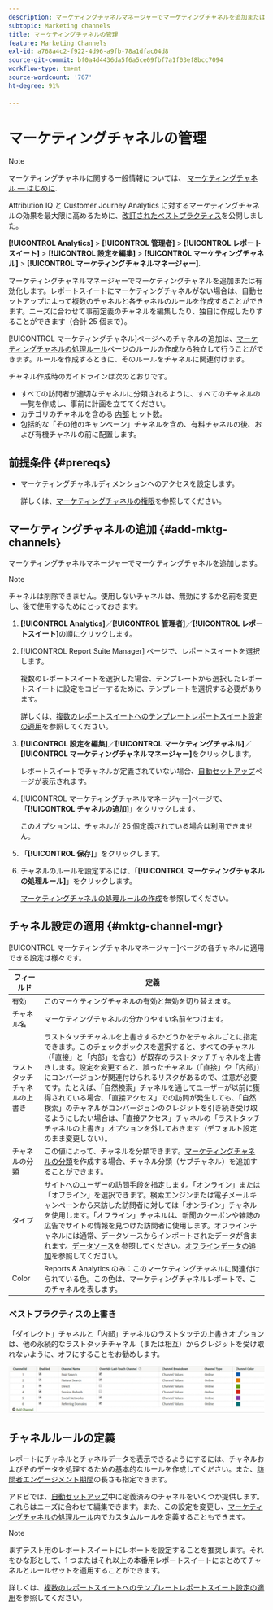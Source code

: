 ```yaml
---
description: マーケティングチャネルマネージャーでマーケティングチャネルを追加または有効化します。レポートスイートにマーケティングチャネルがない場合は、自動セットアップによって複数のチャネルと各チャネルのルールを作成することができます。ニーズに合わせて事前定義のチャネルを編集したり、独自に作成したりすることができます（合計 25 個まで）。
subtopic: Marketing channels
title: マーケティングチャネルの管理
feature: Marketing Channels
exl-id: a768a4c2-f922-4d96-a9fb-78a1dfac04d8
source-git-commit: bf0a4d4436da5f6a5ce09fbf7a1f03ef8bcc7094
workflow-type: tm+mt
source-wordcount: '767'
ht-degree: 91%

---
```


# マーケティングチャネルの管理

>[!NOTE]
>
> マーケティングチャネルに関する一般情報については、 [マーケティングチャネル — はじめに](/help/components/c-marketing-channels/c-getting-started-mchannel.md).
>
> Attribution IQ と Customer Journey Analytics に対するマーケティングチャネルの効果を最大限に高めるために、[改訂されたベストプラクティス](/help/components/c-marketing-channels/mchannel-best-practices.md)を公開しました。

**[!UICONTROL Analytics]** > **[!UICONTROL 管理者]** > **[!UICONTROL レポートスイート]** > **[!UICONTROL 設定を編集]** > **[!UICONTROL マーケティングチャネル]** > **[!UICONTROL マーケティングチャネルマネージャー]**.

マーケティングチャネルマネージャーでマーケティングチャネルを追加または有効化します。レポートスイートにマーケティングチャネルがない場合は、自動セットアップによって複数のチャネルと各チャネルのルールを作成することができます。ニーズに合わせて事前定義のチャネルを編集したり、独自に作成したりすることができます（合計 25 個まで）。

[!UICONTROL マーケティングチャネル]ページへのチャネルの追加は、[マーケティングチャネルの処理ルール](/help/admin/admin/c-manage-report-suites/c-edit-report-suites/marketing-channels/c-rules.md)ページのルールの作成から独立して行うことができます。ルールを作成するときに、そのルールをチャネルに関連付けます。

チャネル作成時のガイドラインは次のとおりです。

* すべての訪問者が適切なチャネルに分類されるように、すべてのチャネルの一覧を作成し、事前に計画を立ててください。
* カテゴリのチャネルを含める [内部](/help/admin/admin/c-manage-report-suites/c-edit-report-suites/marketing-channels/c-rules.md) ヒット数。
* 包括的な「その他のキャンペーン」チャネルを含め、有料チャネルの後、および有機チャネルの前に配置します。


## 前提条件 {#prereqs}

* マーケティングチャネルディメンションへのアクセスを設定します。

   詳しくは、[マーケティングチャネルの権限](/help/components/c-marketing-channels/c-channel-report-access.md)を参照してください。

## マーケティングチャネルの追加 {#add-mktg-channels}

マーケティングチャネルマネージャーでマーケティングチャネルを追加します。

>[!NOTE]
>
>チャネルは削除できません。使用しないチャネルは、無効にするか名前を変更し、後で使用するためにとっておきます。

1. **[!UICONTROL Analytics]**／**[!UICONTROL 管理者]**／**[!UICONTROL レポートスイート]**&#x200B;の順にクリックします。
1. [!UICONTROL Report Suite Manager] ページで、レポートスイートを選択します。

   複数のレポートスイートを選択した場合、テンプレートから選択したレポートスイートに設定をコピーするために、テンプレートを選択する必要があります。

   詳しくは、[複数のレポートスイートへのテンプレートレポートスイート設定の適用](/help/components/c-marketing-channels/c-getting-started-mchannel.md)を参照してください。

1. **[!UICONTROL 設定を編集]**／**[!UICONTROL マーケティングチャネル]**／**[!UICONTROL マーケティングチャネルマネージャー]**&#x200B;をクリックします。

   レポートスイートでチャネルが定義されていない場合、[自動セットアップ](/help/components/c-marketing-channels/c-getting-started-mchannel.md)ページが表示されます。

1. [!UICONTROL マーケティングチャネルマネージャー]ページで、「**[!UICONTROL チャネルの追加]**」をクリックします。

   このオプションは、チャネルが 25 個定義されている場合は利用できません。

1. 「**[!UICONTROL 保存]**」をクリックします。
1. チャネルのルールを設定するには、「**[!UICONTROL マーケティングチャネルの処理ルール]**」をクリックします。

   [マーケティングチャネルの処理ルールの作成](/help/admin/admin/c-manage-report-suites/c-edit-report-suites/marketing-channels/c-rules.md)を参照してください。

## チャネル設定の適用 {#mktg-channel-mgr}

[!UICONTROL マーケティングチャネルマネージャー]ページの各チャネルに適用できる設定は様々です。

| フィールド | 定義 |
|--- |--- |
| 有効 |  このマーケティングチャネルの有効と無効を切り替えます。 |
| チャネル名 | マーケティングチャネルの分かりやすい名前をつけます。 |
| ラストタッチチャネルの上書き | ラストタッチチャネルを上書きするかどうかをチャネルごとに指定できます。このチェックボックスを選択すると、すべてのチャネル（「直接」と「内部」を含む）が既存のラストタッチチャネルを上書きします。設定を変更すると、誤ったチャネル（「直接」や「内部」）にコンバージョンが関連付けられるリスクがあるので、注意が必要です。たとえば、「自然検索」チャネルを通してユーザーが以前に獲得されている場合、「直接アクセス」での訪問が発生しても、「自然検索」のチャネルがコンバージョンのクレジットを引き続き受け取るようにしたい場合は、「直接アクセス」チャネルの「ラストタッチチャネルの上書き」オプションを外しておきます（デフォルト設定のまま変更しない）。 |
| チャネルの分類 |  この値によって、チャネルを分類できます。[マーケティングチャネルの分類](/help/admin/admin/c-manage-report-suites/c-edit-report-suites/marketing-channels/classifications-mchannel.md)を作成する場合、チャネル分類（サブチャネル）を追加することができます。 |
| タイプ | サイトへのユーザーの訪問手段を指定します。「オンライン」または「オフライン」を選択できます。検索エンジンまたは電子メールキャンペーンから来訪した訪問者に対しては「オンライン」チャネルを使用します。「オフライン」チャネルは、新聞のクーポンや雑誌の広告でサイトの情報を見つけた訪問者に使用します。オフラインチャネルには通常、データソースからインポートされたデータが含まれます。[データソース](https://experienceleague.adobe.com/docs/analytics/import/data-sources/datasrc-home.html?lang=ja)を参照してください。[オフラインデータの追加](/help/components/c-marketing-channels/c-getting-started-mchannel.md)を参照してください。 |
| Color | Reports &amp; Analytics のみ：このマーケティングチャネルに関連付けられている色。この色は、マーケティングチャネルレポートで、このチャネルを表します。 |

### ベストプラクティスの上書き

「ダイレクト」チャネルと「内部」チャネルのラストタッチの上書きオプションは、他の永続的なラストタッチチャネル（または相互）からクレジットを受け取れないように、オフにすることをお勧めします。

![](assets/int-channel2.png)

## チャネルルールの定義

レポートにチャネルとチャネルデータを表示できるようにするには、チャネルおよびそのデータを処理するための基本的なルールを作成してください。また、[訪問者エンゲージメント期間](/help/admin/admin/c-manage-report-suites/c-edit-report-suites/marketing-channels/visitor-engagement.md)の長さも指定できます。

アドビでは、[自動セットアップ](/help/components/c-marketing-channels/c-getting-started-mchannel.md)中に定義済みのチャネルをいくつか提供します。これらはニーズに合わせて編集できます。また、この設定を変更し、[マーケティングチャネルの処理ルール](/help/admin/admin/c-manage-report-suites/c-edit-report-suites/marketing-channels/c-rules.md)内でカスタムルールを定義することもできます。

>[!NOTE]
>
>まずテスト用のレポートスイートにレポートを設定することを推奨します。それをひな形として、1 つまたはそれ以上の本番用レポートスイートにまとめてチャネルとルールセットを適用することができます。
>
>詳しくは、[複数のレポートスイートへのテンプレートレポートスイート設定の適用](/help/components/c-marketing-channels/c-getting-started-mchannel.md)を参照してください。
